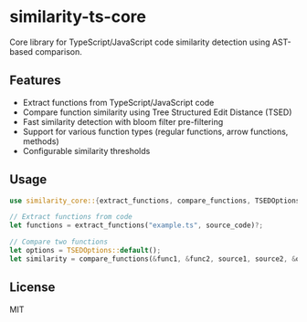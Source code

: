# similarity-ts-core

Core library for TypeScript/JavaScript code similarity detection using AST-based comparison.

## Features

- Extract functions from TypeScript/JavaScript code
- Compare function similarity using Tree Structured Edit Distance (TSED)
- Fast similarity detection with bloom filter pre-filtering
- Support for various function types (regular functions, arrow functions, methods)
- Configurable similarity thresholds

## Usage

```rust
use similarity_core::{extract_functions, compare_functions, TSEDOptions};

// Extract functions from code
let functions = extract_functions("example.ts", source_code)?;

// Compare two functions
let options = TSEDOptions::default();
let similarity = compare_functions(&func1, &func2, source1, source2, &options)?;
```

## License

MIT